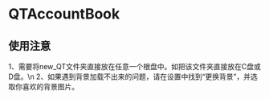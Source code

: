 # QTAccountBook
## 使用注意
1、需要将new_QT文件夹直接放在任意一个根盘中。如把该文件夹直接放在C盘或D盘。\n
2、如果遇到背景加载不出来的问题，请在设置中找到“更换背景”，并选取你喜欢的背景图片。
